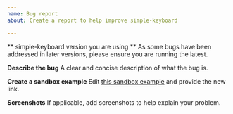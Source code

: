 ```yaml
---
name: Bug report
about: Create a report to help improve simple-keyboard

---
```


** simple-keyboard version you are using **
As some bugs have been addressed in later versions, please ensure you are running the latest.

**Describe the bug**
A clear and concise description of what the bug is.

**Create a sandbox example**
Edit [this sandbox example](https://codesandbox.io/s/krzkx19rr) and provide the new link.

**Screenshots**
If applicable, add screenshots to help explain your problem.

